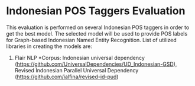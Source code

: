 # Indonesian POS Taggers Evaluation
This evaluation is performed on several Indonesian POS taggers in order to get the best model. The selected model will be used to provide POS labels for Graph-based Indonesian Named Entity Recognition. List of utilized libraries in creating the models are:
1. Flair NLP
   *Corpus: Indonesian universal dependency (https://github.com/UniversalDependencies/UD_Indonesian-GSD), Revised Indonesian Parallel Universal Dependency (https://github.com/ialfina/revised-id-pud)
   
   
